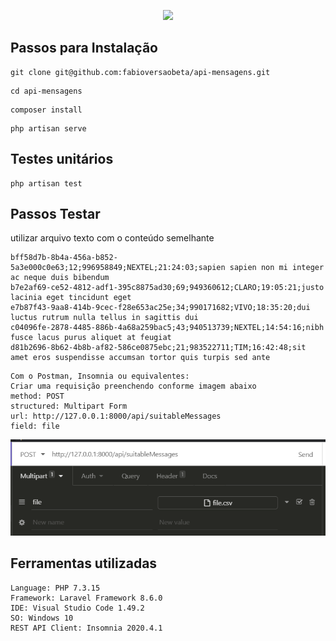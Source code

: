 <p align="center">
    <a href="https://laravel.com" target="_blank">
        <img src="https://raw.githubusercontent.com/laravel/art/master/logo-lockup/5%20SVG/2%20CMYK/1%20Full%20Color/laravel-logolockup-cmyk-red.svg" width="400">
    </a>
</p>

## Passos para Instalação

```
git clone git@github.com:fabioversaobeta/api-mensagens.git
```

```
cd api-mensagens
```

```
composer install
```

```
php artisan serve
```

## Testes unitários

```
php artisan test
```

## Passos Testar

utilizar arquivo texto com o conteúdo semelhante

```
bff58d7b-8b4a-456a-b852-5a3e000c0e63;12;996958849;NEXTEL;21:24:03;sapien sapien non mi integer ac neque duis bibendum
b7e2af69-ce52-4812-adf1-395c8875ad30;69;949360612;CLARO;19:05:21;justo lacinia eget tincidunt eget
e7b87f43-9aa8-414b-9cec-f28e653ac25e;34;990171682;VIVO;18:35:20;dui luctus rutrum nulla tellus in sagittis dui
c04096fe-2878-4485-886b-4a68a259bac5;43;940513739;NEXTEL;14:54:16;nibh fusce lacus purus aliquet at feugiat
d81b2696-8b62-4b8b-af82-586ce0875ebc;21;983522711;TIM;16:42:48;sit amet eros suspendisse accumsan tortor quis turpis sed ante
```

```
Com o Postman, Insomnia ou equivalentes:
Criar uma requisição preenchendo conforme imagem abaixo
method: POST 
structured: Multipart Form
url: http://127.0.0.1:8000/api/suitableMessages
field: file
```

<img src="./public/request.example.png">

## Ferramentas utilizadas

```
Language: PHP 7.3.15
Framework: Laravel Framework 8.6.0
IDE: Visual Studio Code 1.49.2
SO: Windows 10 
REST API Client: Insomnia 2020.4.1
```
